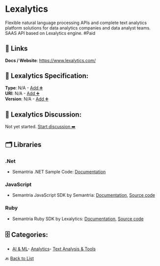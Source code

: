 # Lexalytics

Flexible natural language processing APIs and complete text analytics platform solutions for data analytics companies and data analyst teams. SAAS API based on Lexalytics engine.  #Paid

##  🔗 Links
**Docs / Website**: https://www.lexalytics.com/

## 🧬 Lexalytics Specification:
**Type**: N/A - [Add ➕](https://github.com/apis-list/apis-list/edit/main/apis.yaml#L11220)  
**URI**: N/A - [Add ➕](https://github.com/apis-list/apis-list/edit/main/apis.yaml#L11220)  
**Version**: N/A - [Add ➕](https://github.com/apis-list/apis-list/edit/main/apis.yaml#L11220)

## 💬 Lexalytics Discussion:
Not yet started. [Start discussion ➡️](https://github.com/apis-list/apis-list/discussions/new)

## 🗂️ Libraries
### .Net
- Semantria .NET Sample Code: [Documentation](https://semantria.readme.io/docs/quick-start-with-net)
### JavaScript
- Semantria JavaScript SDK by Semantria: [Documentation](https://semantria.com/support/developer/docs/sdks), [Source code](https://github.com/Semantria/semantria-sdk/tree/master/JavaScript)
### Ruby
- Semantria Ruby SDK by Lexalytics: [Documentation](https://semantria.readme.io/docs/sdks), [Source code](https://github.com/Semantria/semantria-sdk/tree/master/Ruby)


## 🗄️ Categories:
- [AI & ML](https://github.com/apis-list/apis-list#ai--ml-)- [Analytics](https://github.com/apis-list/apis-list#analytics-)- [Text Analysis & Tools](https://github.com/apis-list/apis-list#text-analysis--tools-)

🔙  [Back to List](https://github.com/apis-list/apis-list)
